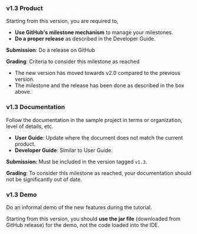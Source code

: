 ### v1.3 Product

<tip-box type="important">

Starting from this version, you are required to,
* **Use GitHub's milestone mechanism** to manage your milestones.
* **Do a proper release** as described in the Developer Guide.

</tip-box>

<include src="appendixE-gitHub.md#using-milestones" name="%%Admin &raquo; Appendix F: Github: Using Milestones%%" dynamic />

**Submission**: Do a release on GitHub

**Grading**: Criteria to consider this milestone as reached
* The new version has moved towards v2.0 compared to the previous version.
* The milestone and the release has been done as described in the box above.
 

### v1.3 Documentation

Follow the documentation in the sample project in terms or organization, level of details, etc.

*   **User Guide**: Update where the document does not match the current product.
*   **Developer Guide**: Similar to User Guide.

**Submission**: Must be included in the version tagged `v1.3`.

**Grading**: To consider this milestone as reached, your documentation should not be significantly out of date.  

### v1.3 Demo

Do an informal demo of the new features during the tutorial. 

<tip-box type="important">

Starting from this version, you should **use the jar file** (downloaded from GitHub release) for the demo, not the code loaded into the IDE.

</tip-box>

